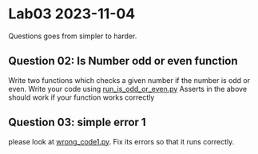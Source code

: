 # Lab03 2023-11-04

Questions goes from simpler to harder.


## Question 02:  Is Number odd or even function

Write two functions which checks a given number if the number is odd or even.
Write your code using [run_is_odd_or_even.py](run_is_odd_or_even.py)
Asserts in the above should work if your function works correctly


## Question 03: simple error 1

please look at [wrong_code1.py](wrong_code1.py). 
Fix its errors so that it runs correctly.


